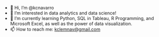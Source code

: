 - 👋 Hi, I’m @kcnavarro
- 👀 I’m interested in data analytics and data science!
- 🌱 I’m currently learning Python, SQL in Tableau, R Programming, and Microsoft Excel, as well as the power of data visualization.
- 📫 How to reach me: kclemnav@gmail.com

<!---
kcnavarro/kcnavarro is a ✨ special ✨ repository because its `README.md` (this file) appears on your GitHub profile.
You can click the Preview link to take a look at your changes.
--->
